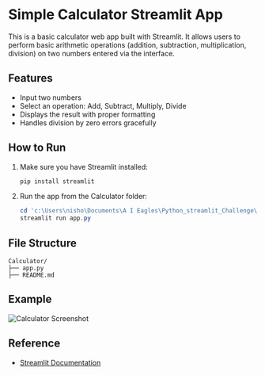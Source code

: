 # Simple Calculator Streamlit App

This is a basic calculator web app built with Streamlit. It allows users to perform basic arithmetic operations (addition, subtraction, multiplication, division) on two numbers entered via the interface.

## Features
- Input two numbers
- Select an operation: Add, Subtract, Multiply, Divide
- Displays the result with proper formatting
- Handles division by zero errors gracefully

## How to Run
1. Make sure you have Streamlit installed:
   ```powershell
   pip install streamlit
   ```
2. Run the app from the Calculator folder:
   ```powershell
   cd 'c:\Users\nisho\Documents\A I Eagles\Python_streamlit_Challenge\Calculator'
   streamlit run app.py
   ```

## File Structure
```
Calculator/
├── app.py
├── README.md
```

## Example
![Calculator Screenshot](https://streamlit.io/images/brand/streamlit-mark-color.png)

## Reference
- [Streamlit Documentation](https://docs.streamlit.io/)
